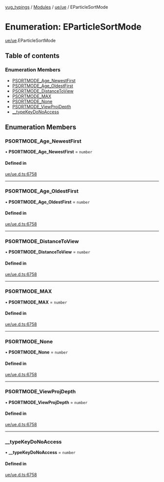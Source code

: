 [yug_typings](../README.md) / [Modules](../modules.md) / [ue/ue](../modules/ue_ue.md) / EParticleSortMode

# Enumeration: EParticleSortMode

[ue/ue](../modules/ue_ue.md).EParticleSortMode

## Table of contents

### Enumeration Members

- [PSORTMODE\_Age\_NewestFirst](ue_ue.EParticleSortMode.md#psortmode_age_newestfirst)
- [PSORTMODE\_Age\_OldestFirst](ue_ue.EParticleSortMode.md#psortmode_age_oldestfirst)
- [PSORTMODE\_DistanceToView](ue_ue.EParticleSortMode.md#psortmode_distancetoview)
- [PSORTMODE\_MAX](ue_ue.EParticleSortMode.md#psortmode_max)
- [PSORTMODE\_None](ue_ue.EParticleSortMode.md#psortmode_none)
- [PSORTMODE\_ViewProjDepth](ue_ue.EParticleSortMode.md#psortmode_viewprojdepth)
- [\_\_typeKeyDoNoAccess](ue_ue.EParticleSortMode.md#__typekeydonoaccess)

## Enumeration Members

### PSORTMODE\_Age\_NewestFirst

• **PSORTMODE\_Age\_NewestFirst** = `number`

#### Defined in

[ue/ue.d.ts:6758](https://github.com/YugMetaverse/yug_typings/blob/25cad34/ue/ue.d.ts#L6758)

___

### PSORTMODE\_Age\_OldestFirst

• **PSORTMODE\_Age\_OldestFirst** = `number`

#### Defined in

[ue/ue.d.ts:6758](https://github.com/YugMetaverse/yug_typings/blob/25cad34/ue/ue.d.ts#L6758)

___

### PSORTMODE\_DistanceToView

• **PSORTMODE\_DistanceToView** = `number`

#### Defined in

[ue/ue.d.ts:6758](https://github.com/YugMetaverse/yug_typings/blob/25cad34/ue/ue.d.ts#L6758)

___

### PSORTMODE\_MAX

• **PSORTMODE\_MAX** = `number`

#### Defined in

[ue/ue.d.ts:6758](https://github.com/YugMetaverse/yug_typings/blob/25cad34/ue/ue.d.ts#L6758)

___

### PSORTMODE\_None

• **PSORTMODE\_None** = `number`

#### Defined in

[ue/ue.d.ts:6758](https://github.com/YugMetaverse/yug_typings/blob/25cad34/ue/ue.d.ts#L6758)

___

### PSORTMODE\_ViewProjDepth

• **PSORTMODE\_ViewProjDepth** = `number`

#### Defined in

[ue/ue.d.ts:6758](https://github.com/YugMetaverse/yug_typings/blob/25cad34/ue/ue.d.ts#L6758)

___

### \_\_typeKeyDoNoAccess

• **\_\_typeKeyDoNoAccess** = `number`

#### Defined in

[ue/ue.d.ts:6758](https://github.com/YugMetaverse/yug_typings/blob/25cad34/ue/ue.d.ts#L6758)
